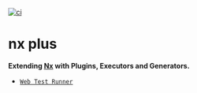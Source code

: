 [![ci](https://github.com/RobbyRabbitman/nx-plus/actions/workflows/ci.yml/badge.svg?branch=main&event=push)](https://github.com/RobbyRabbitman/nx-plus/actions/workflows/ci.yml)

# nx plus

**Extending [Nx](https://nx.dev) with Plugins, Executors and Generators.**

- [`Web Test Runner`](packages/web-test-runner/README.md)
